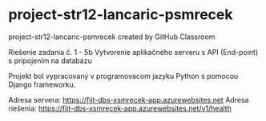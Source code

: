 # project-str12-lancaric-psmrecek
project-str12-lancaric-psmrecek created by GitHub Classroom

Riešenie zadania č. 1 - 5b
Vytvorenie aplikačného serveru s API (End-point) s pripojením na databázu

Projekt bol vypracovaný v programovacom jazyku Python s pomocou Django frameworku.

Adresa servera: https://fiit-dbs-xsmrecek-app.azurewebsites.net
Adresa riešenia: https://fiit-dbs-xsmrecek-app.azurewebsites.net/v1/health
